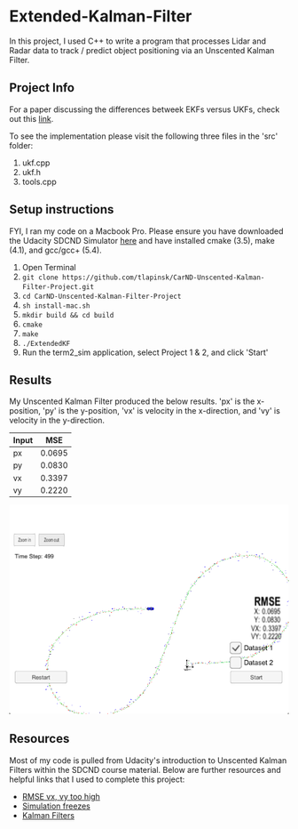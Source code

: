 # Extended-Kalman-Filter
In this project, I used C++ to write a program that processes Lidar and Radar data to track / predict object positioning via an Unscented Kalman Filter. 

## Project Info
For a paper discussing the differences betweek EKFs versus UKFs, check out this [link](http://citeseerx.ist.psu.edu/viewdoc/download?doi=10.1.1.942.3499&rep=rep1&type=pdf).

To see the implementation please visit the following three files in the 'src' folder:

1. ukf.cpp
2. ukf.h
3. tools.cpp

## Setup instructions
FYI, I ran my code on a Macbook Pro. Please ensure you have downloaded the Udacity SDCND Simulator [here](https://github.com/udacity/self-driving-car-sim/releases/) and have installed cmake (3.5), make (4.1), and gcc/gcc+ (5.4).

1. Open Terminal
2. `git clone https://github.com/tlapinsk/CarND-Unscented-Kalman-Filter-Project.git`
3. `cd CarND-Unscented-Kalman-Filter-Project`
4. `sh install-mac.sh`
5. `mkdir build && cd build`
6. `cmake`
7. `make`
8. `./ExtendedKF`
9. Run the term2_sim application, select Project 1 & 2, and click 'Start'

## Results
My Unscented Kalman Filter produced the below results. 'px' is the x-position, 'py' is the y-position, 'vx' is velocity in the x-direction, and 'vy' is velocity in the y-direction.

| Input |   MSE   |
| ----- | ------- |
|  px   | 0.0695  |
|  py   | 0.0830  |
|  vx   | 0.3397  |
|  vy   | 0.2220  |


![Visualization](https://github.com/tlapinsk/CarND-Unscented-Kalman-Filter-Project/blob/master/output/results.png?raw=true "Visualization")

## Resources
Most of my code is pulled from Udacity's introduction to Unscented Kalman Filters within the SDCND course material. Below are further resources and helpful links that I used to complete this project:

- [RMSE vx, vy too high](https://discussions.udacity.com/t/rmse-vx-vy-too-high/384143)
- [Simulation freezes](https://discussions.udacity.com/t/simulation-freezes-after-few-timestamps/375369/5)
- [Kalman Filters](https://medium.com/@kastsiukavets.alena/kalman-filter-extended-kalman-filter-unscented-kalman-filter-dbbd929f83c5)